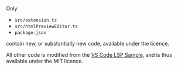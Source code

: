 Only
* `src/extension.ts`
* `src/htmlPreviewEditor.ts`
* `package.json`

contain new, or substantially new code, available under the licence.

All other code is modified from the [VS Code LSP
Sample](https://github.com/microsoft/vscode-extension-samples/tree/main/lsp-sample),
and is thus available under the MIT licence.
